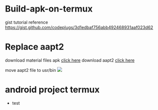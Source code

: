 # Build-apk-on-termux

gist tutorial reference
https://gist.github.com/codeplugs/3d1edbaf756abb492468931aaf023d62

# Replace aapt2 
download material files apk 
[click here](https://play.google.com/store/apps/details?id=me.zhanghai.android.files&hl=en_US&referrer=utm_source=google&utm_medium=organic&utm_term=naterial)
download aapt2 
[click here](https://github.com/codeplugs/Build-apk-on-termux/blob/main/aapt2)


move aapt2 file to usr/bin 
![](https://raw.githubusercontent.com/codeplugs/Build-apk-on-termux/main/Media_231212_110151.gif)

# android project termux 
* test
 
